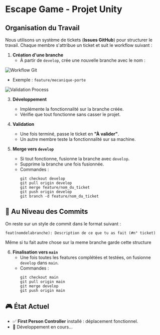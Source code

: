 # Escape Game - Projet Unity

## Organisation du Travail
Nous utilisons un système de tickets (**Issues GitHub**) pour structurer le travail. Chaque membre s'attribue un ticket et suit le workflow suivant :

1. **Création d'une branche**
   - À partir de `develop`, crée une nouvelle branche avec le nom :

![Workflow Git](https://github.com/user-attachments/assets/9fc4a40f-03b9-4199-bd9e-9587a8b6650b)
   
   - Exemple : `feature/mecanique-porte`

![Validation Process](https://github.com/user-attachments/assets/4793f2b8-7c97-4780-8de5-1b72be148831)

3. **Développement**
   - Implémente la fonctionnalité sur la branche créée.
   - Vérifie que tout fonctionne sans casser le projet.

4. **Validation**
   - Une fois terminé, passe le ticket en **"À valider"**.
   - Un autre membre teste la fonctionnalité sur sa machine.

5. **Merge vers `develop`**
   - Si tout fonctionne, fusionne la branche avec `develop`.
   - Supprime la branche une fois fusionnée.
   - Commandes :
     ```git
     git checkout develop
     git pull origin develop
     git merge feature/nom_du_ticket
     git push origin develop
     git branch -d feature/nom_du_ticket
     ```
     
## 📝 Au Niveau des Commits
On reste sur un style de commit dans le format suivant :
 
   ```git
   feat(nomdelabranche): Description de ce que tu as fait (#n° ticket)
   ```
Même si tu fait autre chose sur la meme branche garde cette structure

6. **Finalisation vers `main`**
   - Une fois toutes les features complétées et testées, on fusionne `develop` dans `main`.
   - Commandes :
     ```git
     git checkout main
     git pull origin main
     git merge develop
     git push origin main
     ```

## 🎮 État Actuel
- ✅ **First Person Controller** installé : déplacement fonctionnel.
- 🔄 Développement en cours...

